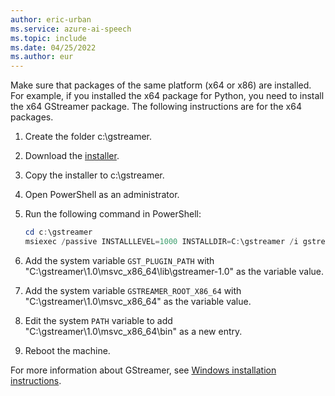 ```yaml
---
author: eric-urban
ms.service: azure-ai-speech
ms.topic: include
ms.date: 04/25/2022
ms.author: eur
---
```


Make sure that packages of the same platform (x64 or x86) are installed. For example, if you installed the x64 package for Python, you need to install the x64 GStreamer package. The following instructions are for the x64 packages.

1. Create the folder c:\gstreamer.
1. Download the [installer](https://gstreamer.freedesktop.org/data/pkg/windows/1.18.3/msvc/gstreamer-1.0-msvc-x86_64-1.18.3.msi).
1. Copy the installer to c:\gstreamer.
1. Open PowerShell as an administrator.
1. Run the following command in PowerShell:

    ```powershell
    cd c:\gstreamer
    msiexec /passive INSTALLLEVEL=1000 INSTALLDIR=C:\gstreamer /i gstreamer-1.0-msvc-x86_64-1.18.3.msi
    ```

1. Add the system variable `GST_PLUGIN_PATH` with "C:\gstreamer\1.0\msvc_x86_64\lib\gstreamer-1.0" as the variable value.
1. Add the system variable `GSTREAMER_ROOT_X86_64` with "C:\gstreamer\1.0\msvc_x86_64" as the variable value.
1. Edit the system `PATH` variable to add "C:\gstreamer\1.0\msvc_x86_64\bin" as a new entry.
1. Reboot the machine.

For more information about GStreamer, see [Windows installation instructions](https://gstreamer.freedesktop.org/documentation/installing/on-windows.html?gi-language=c).

